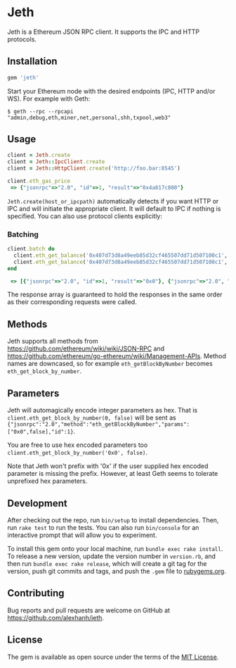 # Jeth

Jeth is a Ethereum JSON RPC client. It supports the IPC and HTTP protocols.

## Installation

```ruby
gem 'jeth'
```

Start your Ethereum node with the desired endpoints (IPC, HTTP and/or WS). For example with Geth:

    $ geth --rpc --rpcapi "admin,debug,eth,miner,net,personal,shh,txpool,web3"

## Usage

```ruby
client = Jeth.create
client = Jeth::IpcClient.create
client = Jeth::HttpClient.create('http://foo.bar:8545')

client.eth_gas_price
 => {"jsonrpc"=>"2.0", "id"=>1, "result"=>"0x4a817c800"} 
```

`Jeth.create(host_or_ipcpath)` automatically detects if you want HTTP or IPC and will initiate the appropriate client. It will default to IPC if nothing is specified. You can also use protocol clients explicitly:

### Batching

```ruby
client.batch do
  client.eth_get_balance('0x407d73d8a49eeb85d32cf465507dd71d507100c1', 'latest')
  client.eth_get_balance('0x407d73d8a49eeb85d32cf465507dd71d507100c1', 'pending')
end

 => [{"jsonrpc"=>"2.0", "id"=>1, "result"=>"0x0"}, {"jsonrpc"=>"2.0", "id"=>2, "result"=>"0x0"}]
```

The response array is guaranteed to hold the responses in the same order as their corresponding requests were called.

## Methods

Jeth supports all methods from https://github.com/ethereum/wiki/wiki/JSON-RPC and https://github.com/ethereum/go-ethereum/wiki/Management-APIs. Method names are downcased, so for example `eth_getBlockByNumber` becomes `eth_get_block_by_number`.

## Parameters

Jeth will automagically encode integer parameters as hex. That is `client.eth_get_block_by_number(0, false)` will be sent as `{"jsonrpc":"2.0","method":"eth_getBlockByNumber","params":["0x0",false],"id":1}`.

You are free to use hex encoded parameters too `client.eth_get_block_by_number('0x0', false)`.

Note that Jeth won't prefix with '0x' if the user supplied hex encoded parameter is missing the prefix. However, at least Geth seems to tolerate unprefixed hex parameters.

## Development

After checking out the repo, run `bin/setup` to install dependencies. Then, run `rake test` to run the tests. You can also run `bin/console` for an interactive prompt that will allow you to experiment.

To install this gem onto your local machine, run `bundle exec rake install`. To release a new version, update the version number in `version.rb`, and then run `bundle exec rake release`, which will create a git tag for the version, push git commits and tags, and push the `.gem` file to [rubygems.org](https://rubygems.org).

## Contributing

Bug reports and pull requests are welcome on GitHub at https://github.com/alexhanh/jeth.

## License

The gem is available as open source under the terms of the [MIT License](http://opensource.org/licenses/MIT).


